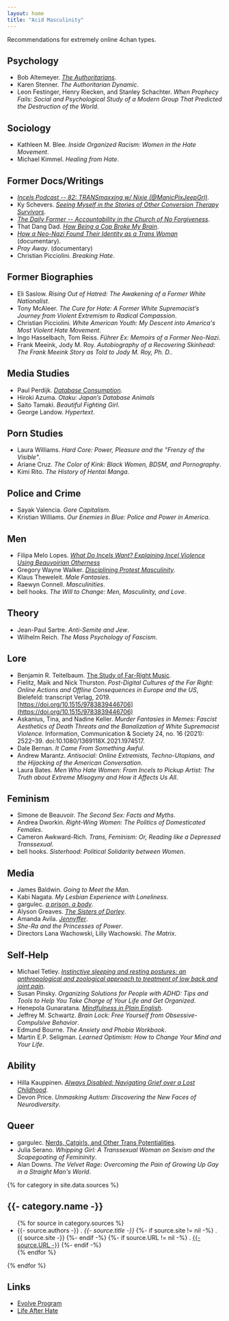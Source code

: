 ```yaml
---
layout: home
title: "Acid Masculinity"
---
```


Recommendations for extremely online 4chan types.

## Psychology

+ Bob Altemeyer. [*The Authoritarians*](https://theauthoritarians.org/).
+ Karen Stenner. *The Authoritarian Dynamic*.
+ Leon Festinger, Henry Riecken, and Stanley Schachter. *When Prophecy Fails: Social and Psychological Study of a Modern Group That Predicted the Destruction of the World*.
<!-- + Martin Kantor. *Distancing: Avoidant Personality Disorder*. -->

## Sociology

+ Kathleen M. Blee. *Inside Organized Racism: Women in the Hate Movement*.
+ Michael Kimmel. *Healing from Hate*.

## Former Docs/Writings

+ [*Incels Podcast -- 82: TRANSmaxxing w/ Nixie (@ManicPixJeepGrl)*](https://www.spreaker.com/user/16630550/emastered-ep82parta).
+ Ky Schevers. [*Seeing Myself in the Stories of Other Conversion Therapy Survivors*](https://reclaimingtrans.com/2022/03/06/seeing-myself-in-the-stories-of-other-conversion-therapy-survivors/).
+ [*The Daily Former -- Accountability in the Church of No Forgiveness*](https://www.buzzsprout.com/2163760/13023245-accountability-in-the-church-of-no-forgiveness).
+ That Dang Dad. [*How Being a Cop Broke My Brain*](https://youtu.be/_nl5zMIwcmQ).
+ [*How a Neo-Nazi Found Their Identity as a Trans Woman*](https://video.vice.com/en_us/video/vice-how-a-neo-nazi-found-their-identity-as-a-trans-woman/5b34c997be4077208b663b2e) (documentary).
+ *Pray Away*. (documentary)
+ Christian Picciolini. *Breaking Hate*.

## Former Biographies

+ Eli Saslow. *Rising Out of Hatred: The Awakening of a Former White Nationalist*.
+ Tony McAleer. *The Cure for Hate: A Former White Supremacist’s Journey from Violent Extremism to Radical Compassion*.
+ Christian Picciolini. *White American Youth: My Descent into America's Most Violent Hate Movement*.
+ Ingo Hasselbach, Tom Reiss. *Führer Ex: Memoirs of a Former Neo-Nazi*.
+ Frank Meeink, Jody M. Roy. *Autobiography of a Recovering Skinhead: The Frank Meeink Story as Told to Jody M. Roy, Ph. D.*.

## Media Studies

+ Paul Perdijk. [*Database Consumption*](https://jmpc-utokyo.com/keyword/database-consumption/).
+ Hiroki Azuma. *Otaku: Japan’s Database Animals*
+ Saito Tamaki. *Beautiful Fighting Girl*.
+ George Landow. *Hypertext*.

## Porn Studies

+ Laura Williams. *Hard Core: Power, Pleasure and the "Frenzy of the Visible"*.
+ Ariane Cruz. *The Color of Kink: Black Women, BDSM, and Pornography*.
+ Kimi Rito. *The History of Hentai Manga*.

## Police and Crime

+ Sayak Valencia. *Gore Capitalism*.
+ Kristian Williams. *Our Enemies in Blue: Police and Power in America*.

## Men

+ Filipa Melo Lopes. [*What Do Incels Want? Explaining Incel Violence Using Beauvoirian Otherness*](https://www.cambridge.org/core/journals/hypatia/article/what-do-incels-want-explaining-incel-violence-using-beauvoirian-otherness/41705602E4C9B814BEEAE7825233BBD2)
+ Gregory Wayne Walker. [*Disciplining Protest Masculinity*](https://doi.org/10.1177/1097184X05284217).
+ Klaus Theweleit. *Male Fantasies*.
+ Raewyn Connell. *Masculinities*.
+ bell hooks. *The Will to Change: Men, Masculinity, and Love*.

## Theory

+ Jean-Paul Sartre. *Anti-Semite and Jew*.
+ Wilhelm Reich. *The Mass Psychology of Fascism*.

## Lore

+ Benjamin R. Teitelbaum. [The Study of Far-Right Music](https://musicresearchannual.org/teitelbaum-the-study-of-far-right-music/).
+ Fielitz, Maik and Nick Thurston. *Post-Digital Cultures of the Far Right: Online Actions and Offline Consequences in Europe and the US*, Bielefeld: transcript Verlag, 2019. [https://doi.org/10.1515/9783839446706](https://doi.org/10.1515/9783839446706)
+ Askanius, Tina, and Nadine Keller. *Murder Fantasies in Memes: Fascist Aesthetics of Death Threats and the Banalization of White Supremacist Violence.* Information, Communication & Society 24, no. 16 (2021): 2522–39. doi:10.1080/1369118X.2021.1974517.
+ Dale Bernan. *It Came From Something Awful*.
+ Andrew Marantz. *Antisocial: Online Extremists, Techno-Utopians, and the Hijacking of the American Conversation*.
+ Laura Bates. *Men Who Hate Women: From Incels to Pickup Artist: The Truth about Extreme Misogyny and How it Affects Us All*.

## Feminism

+ Simone de Beauvoir. *The Second Sex: Facts and Myths*.
+ Andrea Dworkin. *Right-Wing Women: The Politics of Domesticated Females*.
+ Cameron Awkward-Rich. *Trans, Feminism: Or, Reading like a Depressed Transsexual*.
+ bell hooks. *Sisterhood: Political Solidarity between Women*.

<!-- ## Far-Right Canon -->

<!-- + J. R. R. Tolkien. *The Lord of the Rings* -->
<!-- + Andrew Anglin. [*A Normie's Guide to the Alt-Right*](https://web.archive.org/web/20231210135756/https://dailystormer.in/a-normies-guide-to-the-alt-right/). -->
<!-- + Andrew Mac Donald (William Pierce). [*The Turner Diaries*](https://archive.org/details/the-turner-diaries-andrew-mac-donald-william-pierce). -->

## Media

+ James Baldwin. *Going to Meet the Man*.
+ Kabi Nagata. *My Lesbian Experience with Loneliness*.
+ gargulec. [*a prison, a body*](https://forums.sufficientvelocity.com/threads/a-prison-a-body-nsfw.63933/).
+ Alyson Greaves. [*The Sisters of Dorley*](https://www.scribblehub.com/series/421879/the-sisters-of-dorley/).
+ Amanda Avila. [*Jennyffer*](https://youtu.be/a4-0YUQcca8).
+ *She-Ra and the Princesses of Power*.
+ Directors Lana Wachowski, Lilly Wachowski. *The Matrix*.

## Self-Help

+ Michael Tetley. [*Instinctive sleeping and resting postures: an anthropological and zoological approach to treatment of low back and joint pain*](https://www.ncbi.nlm.nih.gov/pmc/articles/PMC1119282/).
+ Susan Pinsky. *Organizing Solutions for People with ADHD: Tips and Tools to Help You Take Charge of Your Life and Get Organized*.
+ Henepola Gunaratana. [*Mindfulness in Plain English*](https://www.vipassana.com/meditation/mindfulness_in_plain_english.html).
+ Jeffrey M. Schwartz. *Brain Lock: Free Yourself from Obsessive-Compulsive Behavior*.
+ Edmund Bourne. *The Anxiety and Phobia Workbook*.
+ Martin E.P. Seligman. *Learned Optimism: How to Change Your Mind and Your Life*.

## Ability

+ Hilla Kauppinen. [*Always Disabled: Navigating Grief over a Lost Childhood*](https://cripplemedia.com/me-autism-and-the-efforts-to-cure-us/).
+ Devon Price. *Unmasking Autism: Discovering the New Faces of Neurodiversity*.

## Queer

<!-- + After Trans Studies -->
+ gargulec. [Nerds, Catgirls, and Other Trans Potentialities](https://forums.sufficientvelocity.com/threads/nerds-catgirls-and-other-trans-potentialities-now-revised.104346/).
+ Julia Serano. *Whipping Girl: A Transsexual Woman on Sexism and the Scapegoating of Femininity*.
+ Alan Downs. *The Velvet Rage: Overcoming the Pain of Growing Up Gay in a Straight Man's World*.
<!-- Little Miss Dysphoria -->
<!-- An Essay about Transgender Women and Madness -->
<!-- by Leah Tigers -->
<!-- http://www.trickymothernature.com/littlemissdysphoria.html -->

<!-- ## Mad -->
<!-- Seko, Yukari; Kikuchi, Minako (2023). Mentally Ill and Cute as Hell: Menhera Girls and Portrayals of Self-Injury in Japanese Popular Culture. Toronto Metropolitan University. Journal contribution. https://doi.org/10.32920/21950459.v1  -->

<!-- + Albert Camus. *The Rebel*. -->
<!-- + Max Stirner. The Unique and Its Property -->
{% for category in site.data.sources %}
<h2>{{- category.name -}}</h2>
<ul>
{% for source in category.sources %}
  <li>
    {{- source.authors -}}
    . <i>{{- source.title -}}</i>
    {%- if source.site != nil -%}
    . {{ source.site -}}
    {%- endif -%}
    {%- if source.URL != nil -%}
    . <a href="{{- source.URL -}}">{{- source.URL -}}</a>
    {%- endif -%}
  </li>
{% endfor %}
</ul>
{% endfor %}

## Links

+ [Evolve Program](https://evolveprogram.ca)
+ [Life After Hate](https://lifeafterhate.org)
